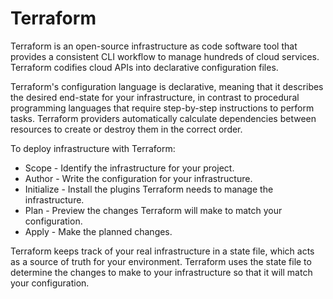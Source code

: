 # Terraform

Terraform is an open-source infrastructure as code software tool that provides a consistent CLI workflow to manage hundreds of cloud services. Terraform codifies cloud APIs into declarative configuration files.

Terraform's configuration language is declarative, meaning that it describes the desired end-state for your infrastructure, in contrast to procedural programming languages that require step-by-step instructions to perform tasks. Terraform providers automatically calculate dependencies between resources to create or destroy them in the correct order.


To deploy infrastructure with Terraform:

- Scope - Identify the infrastructure for your project.
- Author - Write the configuration for your infrastructure.
- Initialize - Install the plugins Terraform needs to manage the infrastructure.
- Plan - Preview the changes Terraform will make to match your configuration.
- Apply - Make the planned changes.

Terraform keeps track of your real infrastructure in a state file, which acts as a source of truth for your environment. Terraform uses the state file to determine the changes to make to your infrastructure so that it will match your configuration.

